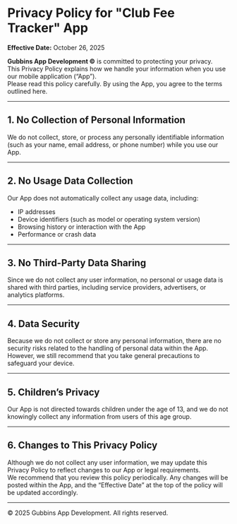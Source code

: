 # Privacy Policy for "Club Fee Tracker" App

**Effective Date:** October 26, 2025  

**Gubbins App Development ©** is committed to protecting your privacy.  
This Privacy Policy explains how we handle your information when you use our mobile application (“App”).  
Please read this policy carefully. By using the App, you agree to the terms outlined here.

---

## 1. No Collection of Personal Information

We do not collect, store, or process any personally identifiable information (such as your name, email address, or phone number) while you use our App.

---

## 2. No Usage Data Collection

Our App does not automatically collect any usage data, including:

- IP addresses  
- Device identifiers (such as model or operating system version)  
- Browsing history or interaction with the App  
- Performance or crash data  

---

## 3. No Third-Party Data Sharing

Since we do not collect any user information, no personal or usage data is shared with third parties, including service providers, advertisers, or analytics platforms.

---

## 4. Data Security

Because we do not collect or store any personal information, there are no security risks related to the handling of personal data within the App.  
However, we still recommend that you take general precautions to safeguard your device.

---

## 5. Children’s Privacy

Our App is not directed towards children under the age of 13, and we do not knowingly collect any information from users of this age group.

---

## 6. Changes to This Privacy Policy

Although we do not collect any user information, we may update this Privacy Policy to reflect changes to our App or legal requirements.  
We recommend that you review this policy periodically. Any changes will be posted within the App, and the “Effective Date” at the top of the policy will be updated accordingly.

---

© 2025 Gubbins App Development. All rights reserved.
